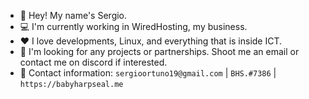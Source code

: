 - 👋 Hey! My name's Sergio.
- 💻 I'm currently working in WiredHosting, my business.
- ♥️ I love developments, Linux, and everything that is inside ICT.
- 👀 I'm looking for any projects or partnerships. Shoot me an email or contact me on discord if interested.
- 📨 Contact information: `sergioortuno19@gmail.com` | `BHS.#7386` | `https://babyharpseal.me`
